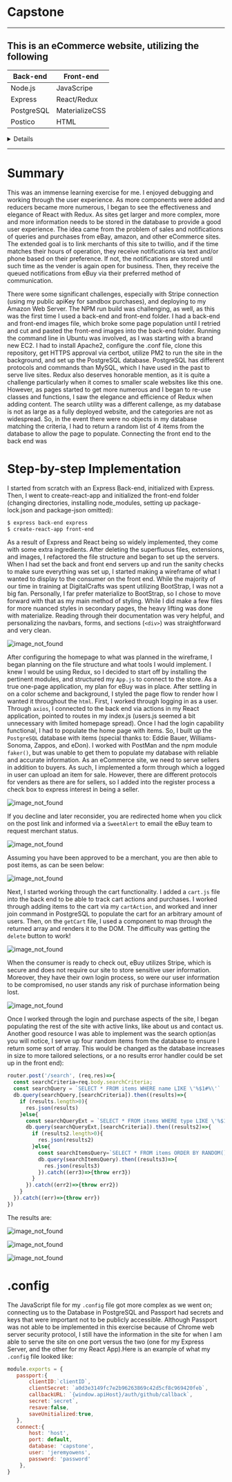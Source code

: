 # Capstone
- - - - 
## This is an eCommerce website, utilizing the following

Back-end  | Front-end
------------- | -------------
Node.js  | JavaScripe
Express  | React/Redux
PostgreSQL | MaterializeCSS
Postico | HTML


 <details>
 
* Back-End
  * NodeJS
    * Express
    * Cross-Origin Compatibility
    * npm
      * node_modules
        * Helmet
        * bCrypt
        * Passport
        * Express Session
  * PostgreSQL
    * Postico
    * PostMan 
* Front-End
  * JavaScript
   * ReactJS
     * Create-React-App
     * node_modules
     * React-Router-Dom
     * Link
     * Router-Dom
     * Component
     * Axios
  * SweetAlert
  * MaterializeCSS
  * HTML
  * Stripe Card Payment Method
  * Simplifica Imported Font
  * Redux
    * Login tokens
    * Connect
    * Bind Action Creators
    * Map State to Props
    * Map Dispatch to Props
* AWS
  * Ubuntu EC2 Instance
  * awsKeys.pem
  * Apache2
    * Server
    * Apachectl
  * NPM
  * sites-available
  * proxy_http
  * /var/www/capstone
  * PM2
  * PostgreSQL
  * certbot
</details>

 - - - - 
# Summary
   
   This was an immense learning exercise for me. I enjoyed debugging and working through the user experience. As more components were added and reducers became more numerous, I began to see the effectiveness and elegance of React with Redux. As sites get larger and more complex, more and more information needs to be stored in the database to provide a good user experience. The idea came from the problem of sales and notifications of queries and purchases from eBay, amazon, and other eCommerce sites. The extended goal is to link merchants of this site to twillio, and if the time matches their hours of operation, they receive notifications via text and/or phone based on their preference. If not, the notifications are stored until such time as the vender is again open for business. Then, they receive the queued notifications from eBuy via their preferred method of communication. 
   
   There were some significant challenges, especially with Stripe connection (using my public apiKey for sandbox purchases), and deploying to my Amazon Web Server. The NPM run build was challenging, as well, as this was the first time I used a back-end and front-end folder. I had a back-end and front-end images file, which broke some page population until I retried and cut and pasted the front-end images into the back-end folder. Running the command line in Ubuntu was involved, as I was starting with a brand new EC2. I had to install Apache2, configure the .conf file, clone this repository, get HTTPS approval via certbot, utilize PM2 to run the site in the background, and set up the PostgreSQL database. PostgreSQL has different protocols and commands than MySQL, which I have used in the past to serve live sites. Redux also deserves honorable mention, as it is quite a challenge particularly when it comes to smaller scale websites like this one. However, as pages started to get more numerous and I began to re-use classes and functions, I saw the elegance and efficience of Redux when adding content. The search utility was a different callenge, as my database is not as large as a fully deployed website, and the categories are not as widespread. So, in the event there were no objects in my database matching the criteria, I had to return a random list of 4 items from the database to allow the page to populate. Connecting the front end to the back end was 
   
# Step-by-step Implementation
   I started from scratch with an Express Back-end, initialized with Express. Then, I went to create-react-app and initialized the front-end folder (changing directories, installing node_modules, setting up package-lock.json and package-json omitted): 
   ```bash
   $ express back-end express
   $ create-react-app front-end
   ```
As a result of Express and React being so widely implemented, they come with some extra ingredients. After deleting the superfluous files, extensions, and images, I refactored the file structure and began to set up the servers. When I had set the back and front end servers up and run the sanity checks to make sure everything was set up, I started making a wireframe of what I wanted to display to the consumer on the front end. While the majority of our time in training at DigitalCrafts was spent utilizing BootStrap, I was not a big fan. Personally, I far prefer materialize to BootStrap, so I chose to move forward with that as my main method of styling. While I did make a few files for more nuanced styles in secondary pages, the heavy lifting was done with materialize. Reading through their documentation was very helpful, and personalizing the navbars, forms, and sections (`<div>`) was straightforward and very clean. 

![image_not_found](https://raw.githubusercontent.com/jimboowens/capstone/master/front-end/public/images/readme/home_page_image.png)

After configuring the homepage to what was planned in the wireframe, I began planning on the file structure and what tools I would implement. I knew I would be using Redux, so I decided to start off by installing the pertinent modules, and structured my `App.js` to connect to the store. As a true one-page application, my plan for eBuy was in place. After settling in on a color scheme and background, I styled the page flow to render how I wanted it throughout the `html`. First, I worked through logging in as a user. Through `axios`, I connected to the back end via actions in my React application, pointed to routes in my index.js (users.js seemed a bit unnecessary with limited homepage spread). Once I had the login capability functional, I had to populate the home page with items. So, I built up the `PostgreSQL` database with items (special thanks to: Eddie Bauer, Williams-Sonoma, Zappos, and eDon). I worked with PostMan and the npm module `faker()`, but was unable to get them to populate my database with reliable and accurate information. As an eCommerce site, we need to serve sellers in addition to buyers. As such, I implemented a form through which a logged in user can upload an item for sale. However, there are different protocols for venders as there are for sellers, so I added into the register process a check box to express interest in being a seller. 

![image_not_found](https://raw.githubusercontent.com/jimboowens/capstone/master/front-end/public/images/readme/register_image.png)

If you decline and later reconsider, you are redirected home when you click on the post link and informed via a `SweetAlert` to email the eBuy team to request merchant status. 

![image_not_found](https://raw.githubusercontent.com/jimboowens/capstone/master/front-end/public/images/readme/sweetalert_image.png)

Assuming you have been approved to be a merchant, you are then able to post items, as can be seen below:

![image_not_found](https://raw.githubusercontent.com/jimboowens/capstone/master/front-end/public/images/readme/post_form_image.png)
   
Next, I started working through the cart functionality. I added a `cart.js` file into the back end to be able to track cart actions and purchases. I worked through adding items to the cart via my `cartAction`, and worked and inner join command in PostgreSQL to populate the cart for an arbitrary amount of users. Then, on the `getCart` file, I used a component to map through the returned array and renders it to the DOM. The difficulty was getting the `delete` button to work! 

![image_not_found](https://raw.githubusercontent.com/jimboowens/capstone/master/front-end/public/images/readme/cart_image.png)

When the consumer is ready to check out, eBuy utilizes Stripe, which is secure and does not require our site to store sensitive user information. Moreover, they have their own login process, so were our user information to be compromised, no user stands any risk of purchase information being lost.

![image_not_found](https://raw.githubusercontent.com/jimboowens/capstone/master/front-end/public/images/readme/stripe_image.png)

Once I worked through the login and purchase aspects of the site, I began populating the rest of the site with active links, like about us and contact us. Another good resource I was able to implement was the search option(as you will notice, I serve up four random items from the database to ensure I return some sort of array. This would be changed as the database increases in size to more tailored selections, or a no results error handler could be set up in the front end):

```javascript
router.post('/search', (req,res)=>{
  const searchCriteria=req.body.searchCriteria;
  const searchQuery = `SELECT * FROM items WHERE name LIKE \'%$1#%\'`
  db.query(searchQuery,[searchCriteria]).then((results)=>{
    if (results.length>0){
      res.json(results)
    }else{
      const searchQueryExt = `SELECT * FROM items WHERE type LIKE \'%$1#%\'`
      db.query(searchQueryExt,[searchCriteria]).then((results2)=>{
        if (results2.length>0){
          res.json(results2)
        }else{
          const searchItemsQuery=`SELECT * FROM items ORDER BY RANDOM() LIMIT 4`
          db.query(searchItemsQuery).then((results3)=>{
            res.json(results3)
          }).catch((err3)=>{throw err3})
        }
      }).catch((err2)=>{throw err2})
    }
  }).catch((err)=>{throw err})
})
```
The results are:

![image_not_found](https://raw.githubusercontent.com/jimboowens/capstone/master/front-end/public/images/readme/primary_search_results_image.png)

![image_not_found](https://raw.githubusercontent.com/jimboowens/capstone/master/front-end/public/images/readme/secondary_search_results_image.png)

![image_not_found](https://raw.githubusercontent.com/jimboowens/capstone/master/front-end/public/images/readme/tertiary_results_image.png)


# .config 

The JavaScript file for my `.config` file got more complex as we went on; connecting us to the Database in PostgreSQL and Passport had secrets and keys that were important not to be publicly accessible. Although Passport was not able to be implemented in this exercise because of Chrome web server security protocol, I still have the information in the site for when I am able to serve the site on one port versus the two (one for my Express Server, and the other for my React App).Here is an example of what my `.config` file looked like:
 
 ```javascript
 module.exports = {
    passport:{
        clientID:`clientID`,
        clientSecret: `a0d3e3149fc7e2b96263869c42d5cf8c969420feb`,
        callbackURL: `{window.apiHost}/auth/github/callback`,
        secret:`secret`,
        resave:false,
        saveUnitialized:true,
    },
    connect:{
        host: 'host',
        port: default,
        database: 'capstone',
        user: 'jeremyowens',
        password: 'password'
     },
}
 ```

